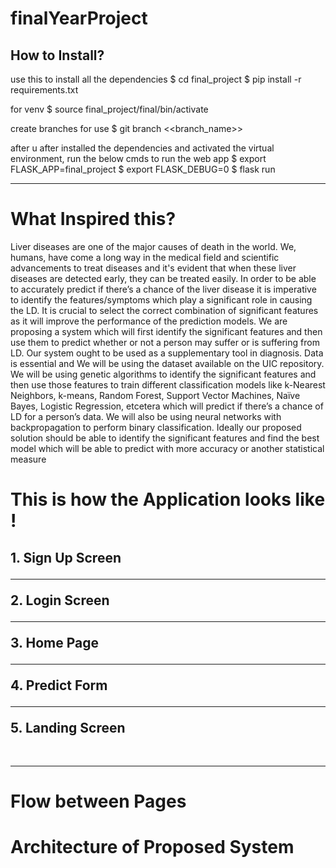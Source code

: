# finalYearProject
<h2>How to Install?</h2>
use this to install all the dependencies 
$ cd final_project
$ pip install -r requirements.txt

for venv
$ source final_project/final/bin/activate

create branches for use
$ git branch <<branch_name>>

after u after installed the dependencies and activated the virtual environment, run the below cmds to run the web app
$ export FLASK_APP=final_project
$ export FLASK_DEBUG=0
$ flask run
<br><hr>

<h1> What Inspired this?</h1>

<div>
<p>
Liver diseases are one of the major causes of death in the world. We, humans, have come a long way in the medical field and scientific advancements to treat diseases and it's evident that when these liver diseases are detected early, they can be treated easily. In order to be able to accurately predict if there’s a chance of the liver disease it is imperative to identify the features/symptoms which play a significant role in causing the LD. It is crucial to select the correct combination of significant features as it will improve the performance of the prediction models.
We are proposing a system which will first identify the significant features and then use them to predict whether or not a person may suffer or is suffering from LD. Our system ought to be used as a supplementary tool in diagnosis. Data is essential and We will be using the dataset available on the UIC repository. We will be using genetic algorithms to identify the significant features and then use those features to train different classification models like k-Nearest Neighbors, k-means, Random Forest, Support Vector Machines, Naïve Bayes, Logistic Regression, etcetera which will predict if there’s a chance of LD for a person’s data. We will also be using neural networks with backpropagation to  perform binary classification.
Ideally our proposed solution should be able to identify the significant features and find the best model which will be able to predict with more accuracy or another statistical measure

  
</p>
</div>



<h1> This is how the Application looks like ! </h1>
<h2>1. Sign Up Screen <br><hr>
2. Login Screen<br><hr>
3. Home Page<br><hr>
4. Predict Form<br><hr>
5. Landing Screen</h2><br><hr>


<h1> Flow between Pages </h1>

<h1> Architecture of Proposed System</h1>
